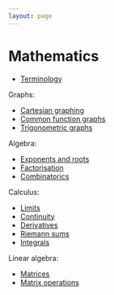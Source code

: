 ```yaml
---
layout: page
---
```


# Mathematics

* [Terminology](math-terminology)

Graphs:

* [Cartesian graphing](math-graphing)
* [Common function graphs](math-graphs)
* [Trigonometric graphs](math-graphs-trigonometric)

Algebra:

* [Exponents and roots](math-exponents)
* [Factorisation](math-factorisation)
* [Combinatorics](math-combinatorics)

Calculus:

* [Limits](math-limits)
* [Continuity](math-continuity)
* [Derivatives](math-derivatives)
* [Riemann sums](math-sums)
* [Integrals](math-integrals)

Linear algebra:

* [Matrices](math-matrices)
* [Matrix operations](math-matrix-operations)

<!--
Arithmetic: decimals to fractions, values for log, trig, geometries, product of negatives, absolute values
Elementary Algebra: simplifying equations, inequalities, long division
Series
Functions/graphing: implicit graphs, trig, 
Linear algebra
Partial differential equations

Eigenvalues, SVD
-->

